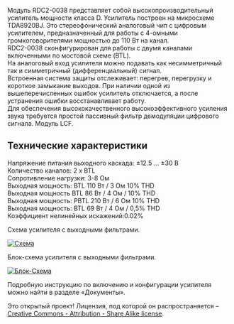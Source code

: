 <p>Модуль RDC2-0038 представляет собой высокопроизводительный усилитель мощности класса D. Усилитель построен на микросхеме TDA8920BJ. Это стереофонический аналоговый чип с цифровым усилителем, предназначенный для работы с 4-омными громкоговорителями мощностью до 110 Вт на канал.<br>RDC2-0038 сконфигурирован для работы с двумя каналами включенными по мостовой схеме (BTL).<br>На аналоговый вход усилителя можно подавать как несимметричный так и симметричный (дифференциальный) сигнал.<br>
 Встроенная система защиты отслеживает: перегрев, перегрузку и короткое замыкание выходов. При наличии одной из вышеперечисленных ошибок усилитель отключается, а после устранения ошибки восстанавливает работу.<br>Для обеспечения высококачественного высокоэффективного усиления звука требуется простой пассивный фильтр демодуляции цифрового сигнала. Модуль LCF.</p>
<h2>Технические характеристики</h2>
<p>Напряжение питания выходного каскада: ±12.5 ... ±30 В<br>Количество каналов: 2 x BTL<br>Сопротивление нагрузки: 3-8 Ом<br>Выходная мощность: BTL 110 Вт / 3 Ом 10% THD<br>Выходная мощность BTL 86 Вт / 4 Ом / 10% THD<br>Выходная мощность: PBTL 210 Вт / 6 Ом 10% THD<br>Выходная мощность: BTL 69 Вт / 4 Ом / 0,5% THD<br>Коэффициент нелинейных искажений:0.02%</p>
<p>Схема усилителя с выходными фильтрами.</p>
<p><a href="https://static.chipdip.ru/kits/9000493151/RDC2-0038_sch_full.png" class="galery"><img src="https://static.chipdip.ru/kits/9000493151/RDC2-0038_sch_full_800.png" alt="Схема"></a></p>
<p>Блок-схема усилителя с выходными фильтрами.</p>
<p><a href="https://static.chipdip.ru/kits/9000493151/RDC2-0038-blockSSS.png" class="galery"><img src="https://static.chipdip.ru/kits/9000493151/RDC2-0038-blockSSS_800.png" alt="Блок-Схема"></a></p>
<p>Подробную инструкцию по включению и конфигурации усилителя можно найти в разделе «Документы».</p>
<p>Это открытый проект! Лицензия, под которой он распространяется – <a href="https://creativecommons.org/licenses/by-sa/3.0/" class="link">Creative Commons - Attribution - Share Alike license</a>.</p>
